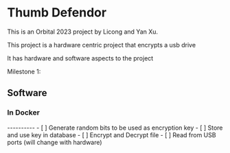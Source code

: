 # Thumb Defendor

This is an Orbital 2023 project by Licong and Yan Xu.

This project is a hardware centric project that encrypts a usb drive

It has hardware and software aspects to the project


Milestone 1:

<h2>Software</h2>

<h3>In Docker</h3>
----------
 - [ ] Generate random bits to be used as encryption key
 - [ ] Store and use key in database
 - [ ] Encrypt and Decrypt file 
 - [ ] Read from USB ports (will change with hardware)

